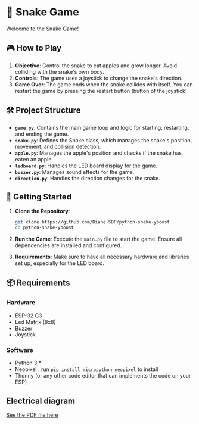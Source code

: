 # 🐍 Snake Game

Welcome to the Snake Game!

## 🎮 How to Play

1. **Objective**: Control the snake to eat apples and grow longer. Avoid colliding with the snake's own body.
2. **Controls**: The game uses a joystick to change the snake's direction.
3. **Game Over**: The game ends when the snake collides with itself. You can restart the game by pressing the restart button (button of the joystick).

## 🛠️ Project Structure

- **`game.py`**: Contains the main game loop and logic for starting, restarting, and ending the game.
- **`snake.py`**: Defines the Snake class, which manages the snake's position, movement, and collision detection.
- **`apple.py`**: Manages the apple's position and checks if the snake has eaten an apple.
- **`ledboard.py`**: Handles the LED board display for the game.
- **`buzzer.py`**: Manages sound effects for the game.
- **`direction.py`**: Handles the direction changes for the snake.

## 🚀 Getting Started

1. **Clone the Repository**:

   ```bash
   git clone https://github.com/Diane-SDP/python-snake-yboost
   cd python-snake-yboost
   ```

2. **Run the Game**:
   Execute the `main.py` file to start the game. Ensure all dependencies are installed and configured.

3. **Requirements**:
   Make sure to have all necessary hardware and libraries set up, especially for the LED board.

## 📦 Requirements

### Hardware

- ESP-32 C3
- Led Matrix (8x8)
- Buzzer
- Joystick

### Software

- Python 3.*
- Neopixel : run ```pip install micropython-neopixel``` to install
- Thonny (or any other code editor that can implements the code on your ESP)

## Electrical diagram

[See the PDF file here](./img/Job1.PDF)
